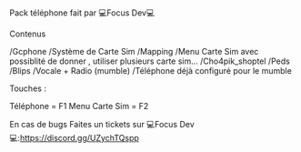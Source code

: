 
Pack  téléphone  fait par 💻Focus Dev💻

Contenus

/Gcphone
/Système de Carte Sim
/Mapping
/Menu Carte Sim avec possiblité de donner , utiliser plusieurs carte sim...
/Cho4pik_shoptel
/Peds
/Blips
/Vocale + Radio (mumble)
/Téléphone déjà configuré pour le mumble

Touches :

Téléphone = F1
Menu Carte Sim = F2

En cas de bugs Faites un tickets sur 💻Focus Dev💻:https://discord.gg/UZychTQspp


